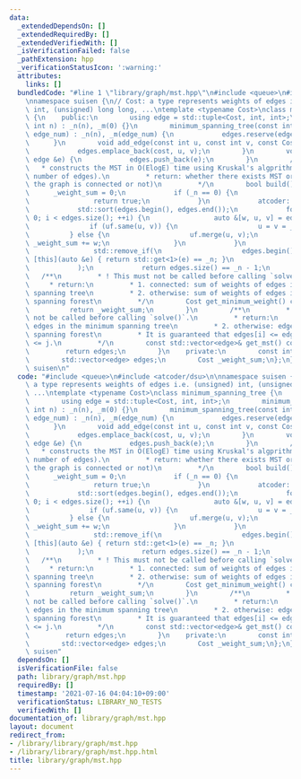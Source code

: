 ```yaml
---
data:
  _extendedDependsOn: []
  _extendedRequiredBy: []
  _extendedVerifiedWith: []
  _isVerificationFailed: false
  _pathExtension: hpp
  _verificationStatusIcon: ':warning:'
  attributes:
    links: []
  bundledCode: "#line 1 \"library/graph/mst.hpp\"\n#include <queue>\n#include <atcoder/dsu>\n\
    \nnamespace suisen {\n// Cost: a type represents weights of edges i.e. (unsigned)\
    \ int, (unsigned) long long, ...\ntemplate <typename Cost>\nclass minimum_spanning_tree\
    \ {\n    public:\n        using edge = std::tuple<Cost, int, int>;\n        minimum_spanning_tree(const\
    \ int n) : _n(n), _m(0) {}\n        minimum_spanning_tree(const int n, const int\
    \ edge_num) : _n(n), _m(edge_num) {\n            edges.reserve(edge_num);\n  \
    \      }\n        void add_edge(const int u, const int v, const Cost cost) {\n\
    \            edges.emplace_back(cost, u, v);\n        }\n        void add_edge(const\
    \ edge &e) {\n            edges.push_back(e);\n        }\n        /**\n      \
    \   * constructs the MST in O(ElogE) time using Kruskal's algprithm (E is the\
    \ number of edges).\n         * return: whether there exists MST or not (i.e.\
    \ the graph is connected or not)\n         */\n        bool build() {\n      \
    \      _weight_sum = 0;\n            if (_n == 0) {\n                edges.clear();\n\
    \                return true;\n            }\n            atcoder::dsu uf(_n);\n\
    \            std::sort(edges.begin(), edges.end());\n            for (int i =\
    \ 0; i < edges.size(); ++i) {\n                auto &[w, u, v] = edges[i];\n \
    \               if (uf.same(u, v)) {\n                    u = v = _n;\n      \
    \          } else {\n                    uf.merge(u, v);\n                   \
    \ _weight_sum += w;\n                }\n            }\n            edges.erase(\n\
    \                std::remove_if(\n                    edges.begin(), edges.end(),\
    \ [this](auto &e) { return std::get<1>(e) == _n; }\n                ), edges.end()\n\
    \            );\n            return edges.size() == _n - 1;\n        }\n     \
    \   /**\n         * ! This must not be called before calling `solve()`.\n    \
    \     * return:\n         * 1. connected: sum of weights of edges in the minimum\
    \ spanning tree\n         * 2. otherwise: sum of weights of edges in the minimum\
    \ spanning forest\n         */\n        Cost get_minimum_weight() const {\n  \
    \          return _weight_sum;\n        }\n        /**\n         * ! This must\
    \ not be called before calling `solve()`.\n         * return:\n         * 1. connected:\
    \ edges in the minimum spanning tree\n         * 2. otherwise: edges in the minimum\
    \ spanning forest\n         * It is guaranteed that edges[i] <= edges[j] iff i\
    \ <= j.\n         */\n        const std::vector<edge>& get_mst() const {\n   \
    \         return edges;\n        }\n    private:\n        const int _n, _m;\n\
    \        std::vector<edge> edges;\n        Cost _weight_sum;\n};\n} // namespace\
    \ suisen\n"
  code: "#include <queue>\n#include <atcoder/dsu>\n\nnamespace suisen {\n// Cost:\
    \ a type represents weights of edges i.e. (unsigned) int, (unsigned) long long,\
    \ ...\ntemplate <typename Cost>\nclass minimum_spanning_tree {\n    public:\n\
    \        using edge = std::tuple<Cost, int, int>;\n        minimum_spanning_tree(const\
    \ int n) : _n(n), _m(0) {}\n        minimum_spanning_tree(const int n, const int\
    \ edge_num) : _n(n), _m(edge_num) {\n            edges.reserve(edge_num);\n  \
    \      }\n        void add_edge(const int u, const int v, const Cost cost) {\n\
    \            edges.emplace_back(cost, u, v);\n        }\n        void add_edge(const\
    \ edge &e) {\n            edges.push_back(e);\n        }\n        /**\n      \
    \   * constructs the MST in O(ElogE) time using Kruskal's algprithm (E is the\
    \ number of edges).\n         * return: whether there exists MST or not (i.e.\
    \ the graph is connected or not)\n         */\n        bool build() {\n      \
    \      _weight_sum = 0;\n            if (_n == 0) {\n                edges.clear();\n\
    \                return true;\n            }\n            atcoder::dsu uf(_n);\n\
    \            std::sort(edges.begin(), edges.end());\n            for (int i =\
    \ 0; i < edges.size(); ++i) {\n                auto &[w, u, v] = edges[i];\n \
    \               if (uf.same(u, v)) {\n                    u = v = _n;\n      \
    \          } else {\n                    uf.merge(u, v);\n                   \
    \ _weight_sum += w;\n                }\n            }\n            edges.erase(\n\
    \                std::remove_if(\n                    edges.begin(), edges.end(),\
    \ [this](auto &e) { return std::get<1>(e) == _n; }\n                ), edges.end()\n\
    \            );\n            return edges.size() == _n - 1;\n        }\n     \
    \   /**\n         * ! This must not be called before calling `solve()`.\n    \
    \     * return:\n         * 1. connected: sum of weights of edges in the minimum\
    \ spanning tree\n         * 2. otherwise: sum of weights of edges in the minimum\
    \ spanning forest\n         */\n        Cost get_minimum_weight() const {\n  \
    \          return _weight_sum;\n        }\n        /**\n         * ! This must\
    \ not be called before calling `solve()`.\n         * return:\n         * 1. connected:\
    \ edges in the minimum spanning tree\n         * 2. otherwise: edges in the minimum\
    \ spanning forest\n         * It is guaranteed that edges[i] <= edges[j] iff i\
    \ <= j.\n         */\n        const std::vector<edge>& get_mst() const {\n   \
    \         return edges;\n        }\n    private:\n        const int _n, _m;\n\
    \        std::vector<edge> edges;\n        Cost _weight_sum;\n};\n} // namespace\
    \ suisen"
  dependsOn: []
  isVerificationFile: false
  path: library/graph/mst.hpp
  requiredBy: []
  timestamp: '2021-07-16 04:04:10+09:00'
  verificationStatus: LIBRARY_NO_TESTS
  verifiedWith: []
documentation_of: library/graph/mst.hpp
layout: document
redirect_from:
- /library/library/graph/mst.hpp
- /library/library/graph/mst.hpp.html
title: library/graph/mst.hpp
---
```

